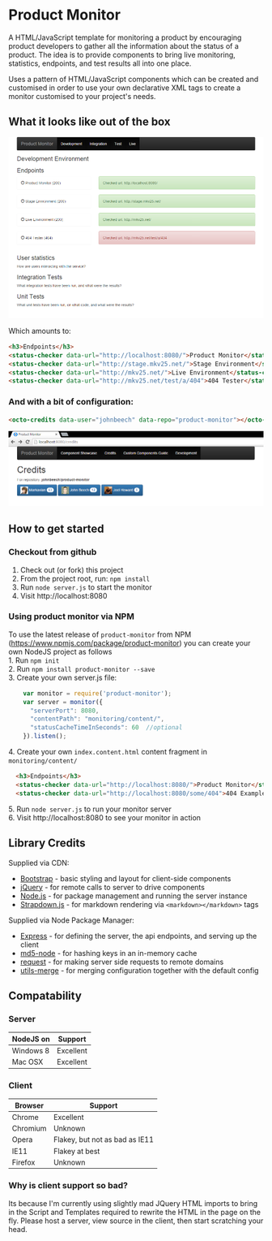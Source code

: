 Product Monitor
===============

A HTML/JavaScript template for monitoring a product by encouraging product developers to gather all the information about the status of a product. The idea is to provide components to bring live monitoring, statistics, endpoints, and test results all into one place.

Uses a pattern of HTML/JavaScript components which can be created and customised in order to use your own declarative XML tags to create a monitor customised to your project's needs.

What it looks like out of the box
---------------------------------

![Product Monitor Example](images/product-monitor-example.png)

Which amounts to:
```html
<h3>Endpoints</h3>
<status-checker data-url="http://localhost:8080/">Product Monitor</status-checker>
<status-checker data-url="http://stage.mkv25.net/">Stage Environment</status-checker>
<status-checker data-url="http://mkv25.net/">Live Environment</status-checker>
<status-checker data-url="http://mkv25.net/test/a/404">404 Tester</status-checker>
```

### And with a bit of configuration:
```html
<octo-credits data-user="johnbeech" data-repo="product-monitor"></octo-credits>
```
![Product Monitor Example](images/product-monitor-credits.png)

How to get started
------------------

### Checkout from github

1.	Check out (or fork) this project
2.	From the project root, run: `npm install`
3.	Run `node server.js` to start the monitor
4.	Visit http://localhost:8080

### Using product monitor via NPM

To use the latest release of `product-monitor` from NPM (https://www.npmjs.com/package/product-monitor) you can create your own NodeJS project as follows  
1\. Run `npm init`  
2\. Run `npm install product-monitor --save`  
3\. Create your own server.js file:  
```js
    var monitor = require('product-monitor');
    var server = monitor({
      "serverPort": 8080,
      "contentPath": "monitoring/content/",
      "statusCacheTimeInSeconds": 60  //optional
    }).listen();
```
4\.	Create your own `index.content.html` content fragment in `monitoring/content/`  
```html
  <h3>Endpoints</h3>
  <status-checker data-url="http://localhost:8080/">Product Monitor</status-checker>
  <status-checker data-url="http://localhost:8080/some/404">404 Example</status-checker>
```
5\.	Run `node server.js` to run your monitor server  
6\.	Visit http://localhost:8080 to see your monitor in action  

Library Credits
---------------
Supplied via CDN:
- [Bootstrap](http://getbootstrap.com/) - basic styling and layout for client-side components
- [jQuery](https://jquery.com/) - for remote calls to server to drive components
- [Node.js](https://nodejs.org/) - for package management and running the server instance
- [Strapdown.js](http://strapdownjs.com/) - for markdown rendering via `<markdown></markdown>` tags

Supplied via Node Package Manager:
- [Express](http://expressjs.com/) - for defining the server, the api endpoints, and serving up the client
- [md5-node](https://www.npmjs.com/package/md5-node) - for hashing keys in an in-memory cache
- [request](https://www.npmjs.com/package/request) - for making server side requests to remote domains
- [utils-merge](https://www.npmjs.com/package/utils-merge) - for merging configuration together with the default config

Compatability
----------------
### Server

| NodeJS on | Support                       |
|-----------|-------------------------------|
| Windows 8 | Excellent                     |
| Mac OSX   | Excellent                     |

### Client

| Browser  | Support                        |
|----------|--------------------------------|
| Chrome   | Excellent                      |
| Chromium | Unknown                        |
| Opera    | Flakey, but not as bad as IE11 |
| IE11     | Flakey at best                 |
| Firefox  | Unknown                        |

### Why is client support so bad?

Its because I'm currently using slightly mad JQuery HTML imports to bring in the Script and Templates required to rewrite the HTML in the page on the fly. Please host a server, view source in the client, then start scratching your head.
